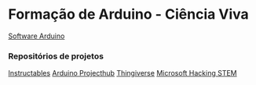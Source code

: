 # Formação de Arduino - Ciência Viva

<a href="https://www.arduino.cc/en/software">Software Arduino</a>

### Repositórios de projetos
<a href="https://www.instructables.com/">Instructables</a>
<a href="https://projecthub.arduino.cc/">Arduino Projecthub</a>
<a href="https://www.thingiverse.com/">Thingiverse</a>
<a href="https://learn.microsoft.com/en-us/training/educator-center/instructor-materials/hacking-stem">Microsoft Hacking STEM</a>




